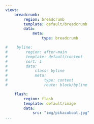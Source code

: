 ```yaml
---
views:
    breadcrumb:
        region: breadcrumb
        template: default/breadcrumb
        data:
            meta:
                type: breadcrumb

#    byline:
#        region: after-main
#        template: default/content
#        sort: 1
#        data:
#            class: byline
#            meta:
#                type: content
#                route: block/byline

    flash:
        region: flash
        template: default/image
        data:
            src: "img/pikacuboat.jpg"
...
```

